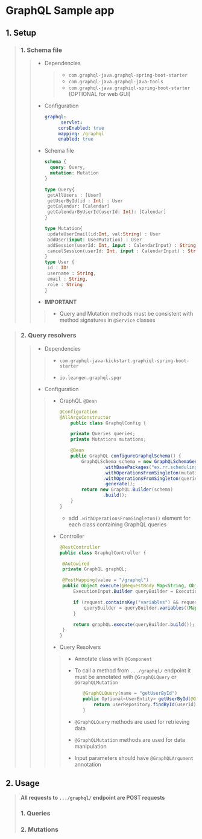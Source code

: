 # GraphQL Sample app

## 1. Setup

> ### 1. Schema file
> 
> > - Dependencies
> >   
> >   > - `com.graphql-java.graphql-spring-boot-starter`
> >   > - `com.graphql-java.graphql-java-tools`
> >   > - `com.graphql-java.graphiql-spring-boot-starter` (OPTIONAL for web GUI)
> > 
> > - Configuration
> >   
> >   ```yaml
> >   graphql:
> >         servlet:
> >        corsEnabled: true
> >        mapping: /graphql
> >        enabled: true
> >   ```
> > 
> > - Schema file 
> >   
> >   ```graphql
> >   schema {
> >     query: Query,
> >     mutation: Mutation
> >   }
> >   
> >   type Query{
> >    getAllUsers : [User]
> >    getUserById(id : Int) : User
> >    getCalendar: [Calendar]
> >    getCalendarByUserId(userId: Int): [Calendar]
> >   }
> >   
> >   type Mutation{
> >    updateUserEmail(id:Int, val:String) : User
> >    addUser(input: UserMutation) : User
> >    addSession(userId: Int, input : CalendarInput) : String
> >    cancelSession(userId: Int, input : CalendarInput) : String
> >   }
> >   type User {
> >    id : ID!
> >    username : String,
> >    email : String,
> >    role : String
> >   }
> >   ```
> > 
> > - **IMPORTANT**
> > 
> > > - Query and Mutation methods must be consistent with method signatures in `@Service` classes

> ### 2. Query resolvers
> 
> > - Dependencies
> > 
> > > - `com.graphql-java-kickstart.graphiql-spring-boot-starter`
> > > 
> > > - `io.leangen.graphql.spqr`
> > 
> > - Configuration
> > 
> > > - GraphQL `@Bean`
> > >   
> > >   ```java
> > >   @Configuration
> > >   @AllArgsConstructor
> > >       public class GraphqlConfig {
> > >   
> > >       private Queries queries;
> > >       private Mutations mutations;
> > >   
> > >       @Bean
> > >       public GraphQL configureGraphqlSchema() {
> > >           GraphQLSchema schema = new GraphQLSchemaGenerator()
> > >                   .withBasePackages("ex.rr.scheduling")
> > >                   .withOperationsFromSingleton(mutations)
> > >                   .withOperationsFromSingleton(queries)
> > >                   .generate();
> > >           return new GraphQL.Builder(schema)
> > >                   .build();
> > >       }
> > >   }
> > >   ```
> > >   
> > >   - add `.withOperationsFromSingleton()` element for each class containing GraphQL queries
> > > 
> > > - Controller
> > >   
> > >   ```java
> > >   @RestController
> > >   public class GraphqlController {
> > >   
> > >    @Autowired
> > >    private GraphQL graphQL;
> > >   
> > >    @PostMapping(value = "/graphql")
> > >    public Object execute(@RequestBody Map<String, Object> request, HttpServletRequest raw) throws GraphQLException {
> > >        ExecutionInput.Builder queryBuilder = ExecutionInput.newExecutionInput((String) request.get("query"));
> > >   
> > >        if (request.containsKey("variables") && request.get("variables") != null) {
> > >            queryBuilder = queryBuilder.variables((Map) request.get("variables"));
> > >        }
> > >   
> > >        return graphQL.execute(queryBuilder.build());
> > >    }
> > >   }
> > >   ```
> > > 
> > > - Query Resolvers
> > > 
> > > > - Annotate class with `@Component`
> > > > 
> > > > - To call a method from `.../graphql/` endpoint it must be annotated with `@GraphQLQuery` or `@GraphQLMutation`
> > > >   
> > > >   ```java
> > > >      @GraphQLQuery(name = "getUserById")
> > > >      public Optional<UserEntity> getUserById(@GraphQLArgument(name = "userId") Integer userId) {
> > > >          return userRepository.findById(userId);
> > > >      }
> > > >   ```
> > > > 
> > > > - `@GraphQLQuery` methods are used for retrieving data
> > > > 
> > > > - `@GraphQLMutation` methods are used for data manipulation
> > > > 
> > > > - Input parameters should have `@GraphQLArgument` annotation  

## 2. Usage

> **All requests to `.../graphql/` endpoint are POST requests**
> 
> ### 1. Queries
> 
> ### 2. Mutations